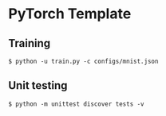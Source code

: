 # PyTorch Template

## Training

```shell
$ python -u train.py -c configs/mnist.json
```

## Unit testing

```shell
$ python -m unittest discover tests -v
```
